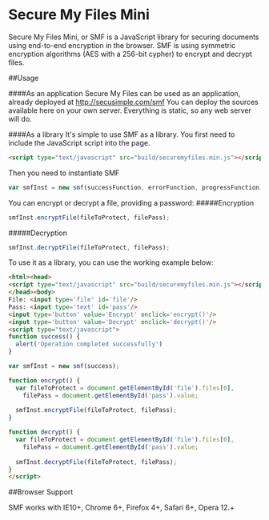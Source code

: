 Secure My Files Mini
=============
Secure My Files Mini, or SMF is a JavaScript library for securing documents using end-to-end encryption in the browser.
SMF is using symmetric encryption algorithms (AES with a 256-bit cypher) to encrypt and decrypt files.

##Usage

####As an application
Secure My Files can be used as an application, already deployed at http://secusimple.com/smf
You can deploy the sources available here on your own server. Everything is static, so any web server will do.

####As a library
It's simple to use SMF as a library. You first need to include the JavaScript script into the page.
```html
<script type="text/javascript" src="build/securemyfiles.min.js"></script>
```
Then you need to instantiate SMF 
```js
var smfInst = new smf(successFunction, errorFunction, progressFunction);
```
You can encrypt or decrypt a file, providing a password:
#####Encryption
```js
smfInst.encryptFile(fileToProtect, filePass);
```
#####Decryption
```js
smfInst.decryptFile(fileToProtect, filePass);
```

To use it as a library, you can use the working example below:
```html  
<html><head>
<script type="text/javascript" src="build/securemyfiles.min.js"></script>
</head><body>
File: <input type='file' id='file'/>
Pass: <input type='text' id='pass'/>
<input type='button' value='Encrypt' onclick='encrypt()'/>
<input type='button' value='Decrypt' onclick='decrypt()'/>
<script type="text/javascript">
function success() {
  alert('Operation completed successfully')
}

var smfInst = new smf(success);

function encrypt() {
  var fileToProtect = document.getElementById('file').files[0],
    filePass = document.getElementById('pass').value;
  
  smfInst.encryptFile(fileToProtect, filePass);
}

function decrypt() {
  var fileToProtect = document.getElementById('file').files[0],
    filePass = document.getElementById('pass').value;
  
  smfInst.decryptFile(fileToProtect, filePass);
}
</script>
```

##Browser Support

SMF works with IE10+, Chrome 6+, Firefox 4+, Safari 6+, Opera 12.+
